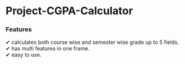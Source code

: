 # Project-CGPA-Calculator

<h3> Features </h3>
✔ calculates both course wise and semester wise grade up to 5 fields.<br>
✔ has multi features in one frame.<br>
✔ easy to use.
